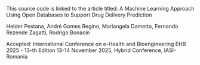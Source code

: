 
This source code is linked to the article titled: A Machine Learning Approach Using Open Databases to Support Drug Delivery Prediction

Helder Pestana, André Gomes Regino, Mariangela Dametto, Fernando Rezende Zagatti, Rodrigo Bonacin

Accepted: 
International Conference on e-Health and Bioengineering
EHB 2025 - 13-th Edition
13-14 November 2025, Hybrid Conference, IASI- Romania
